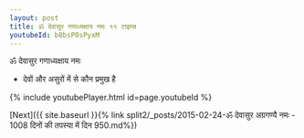 ```yaml
---
layout: post
title: ॐ देवासुर गणाध्यक्षाय नमः ११ टाइम्स
youtubeId: b8bsP0sPyxM
---
```

 
 
 ॐ देवासुर गणाध्यक्षाय नमः  
 
 -  देवों और असुरों में से कौन प्रमुख है 
 
  
 
  
 
 
 
 
 
 


{% include youtubePlayer.html id=page.youtubeId %}
 
[Next]({{ site.baseurl }}{% link  split2/_posts/2015-02-24-ॐ देवासुर अग्रगण्यै नमः - 1008 दिनों की तपस्या में दिन 950.md%})
 

